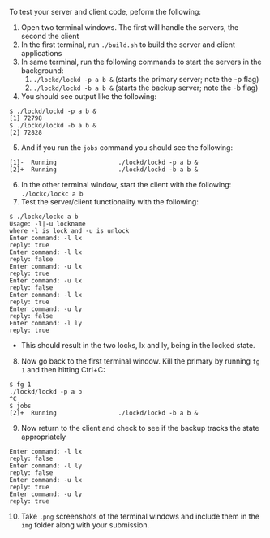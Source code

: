 To test your server and client code, peform the following:
1. Open two terminal windows. The first will handle the servers, the second the client
2. In the first terminal, run `./build.sh` to build the server and client applications
3. In same terminal, run the following commands to start the servers in the background:
    1. `./lockd/lockd -p a b &`   (starts the primary server; note the -p flag)
    2. `./lockd/lockd -b a b &`   (starts the backup server; note the -b flag)
4. You should see output like the following:
```
$ ./lockd/lockd -p a b &
[1] 72798
$ ./lockd/lockd -b a b &
[2] 72828
```

5. And if you run the `jobs` command you should see the following:
```
[1]-  Running                 ./lockd/lockd -p a b &
[2]+  Running                 ./lockd/lockd -b a b &
```
6. In the other terminal window, start the client with the following: `./lockc/lockc a b`
7. Test the server/client functionality with the following:
```
$ ./lockc/lockc a b
Usage: -l|-u lockname
where -l is lock and -u is unlock
Enter command: -l lx
reply: true
Enter command: -l lx
reply: false
Enter command: -u lx
reply: true
Enter command: -u lx
reply: false
Enter command: -l lx
reply: true
Enter command: -u ly
reply: false
Enter command: -l ly
reply: true
```
* This should result in the two locks, lx and ly, being in the locked state.
8. Now go back to the first terminal window. Kill the primary by running `fg 1` and then hitting Ctrl+C:
```
$ fg 1
./lockd/lockd -p a b
^C
$ jobs
[2]+  Running                 ./lockd/lockd -b a b &
```
9. Now return to the client and check to see if the backup tracks the state appropriately
```
Enter command: -l lx
reply: false
Enter command: -l ly
reply: false
Enter command: -u lx
reply: true
Enter command: -u ly
reply: true
```

10. Take `.png` screenshots of the terminal windows and include them in the `img` folder along with your submission.
